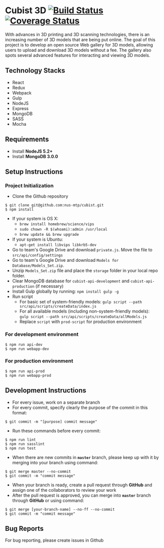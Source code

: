 # Cubist 3D [![Build Status](https://travis-ci.org/nus-mtp/cubist.svg?branch=master)](https://travis-ci.org/nus-mtp/cubist) [![Coverage Status](https://coveralls.io/repos/nus-mtp/cubist/badge.svg?branch=master&service=github)](https://coveralls.io/github/nus-mtp/cubist?branch=master)
With advances in 3D printing and 3D scanning technologies, there is an increasing number of 3D models that are being put online. The goal of this project is to develop an open source Web gallery for 3D models, allowing users to upload and download 3D models without a fee. The gallery also spots several advanced features for interacting and viewing 3D models.

## Technology Stacks
* React
* Redux
* Webpack
* Gulp
* NodeJS
* Express
* MongoDB
* SASS
* Mocha

## Requirements
* Install **NodeJS 5.2+**
* Install **MongoDB 3.0.0**

## Setup Instructions
### Project Initialization
 * Clone the Github repository

```
$ git clone git@github.com:nus-mtp/cubist.git
$ npm install
```

* If your system is OS X: 
  + `brew install homebrew/science/vips`
  + `sudo chown -R $(whoami):admin /usr/local`
  + `brew update && brew upgrade`
* If your system is Ubuntu:
  + `apt-get install libvips libkrb5-dev`
* Go to team's Google Drive and download `private.js`. Move the file to `src/api/config/settings`
* Go to team's Google Drive and download `Models for Database/Models_Set.zip`. 
* Unzip `Models_Set.zip` file and place the `storage` folder in your local repo folder.
* Clear MongoDB database for `cubist-api-development` and `cubist-api-production` (if necessary)
* Install Gulp globally by running: `npm install gulp -g`
* Run script 
  + For basic set of system-friendly models: 
    `gulp script --path src/api/scripts/createData/index.js`
  + For all available models (including non-system-friendly models): 
    `gulp script --path src/api/scripts/createData/allModels.js`
  + Replace `script` with `prod-script` for production environment
  
### For development environment

```
$ npm run api-dev
$ npm run webapp-dev
```

### For production environment

```
$ npm run api-prod
$ npm run webapp-prod
```

## Development Instructions
* For every issue, work on a separate branch
* For every commit, specify clearly the purpose of the commit in this format:

```
$ git commit -m "[purpose] commit message"
```

* Run these commands before every commit:

```
$ npm run lint
$ npm run sasslint
$ npm run test
```

* When there are new commits in **`master`** branch, please keep up with it by merging into your branch using command:

```
$ git merge master --no-commit
$ git commit -m "commit message"
```

* When your branch is ready, create a pull request through **GitHub** and assign one of the collaborators to review your work
* After the pull request is approved, you can merge into **`master`** branch through **GitHub** or using command:

```
$ git merge [your-branch-name] --no-ff --no-commit
$ git commit -m "commit message"
```

## Bug Reports
For bug reporting, please create issues in Github
